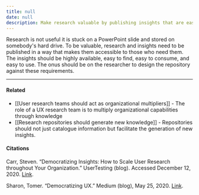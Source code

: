 ```yaml
---
title: null
date: null
description: Make research valuable by publishing insights that are easy to find, access, and use, helping organizations unlock knowledge beyond just storing data on slides or drives.
---
```


Research is not useful it is stuck on a PowerPoint slide and stored on somebody's hard drive. To be valuable, research and insights need to be published in a way that makes them accessible to those who need them. The insights should be highly available, easy to find, easy to consume, and easy to use. The onus should be on the researcher to design the repository against these requirements.

---

#### Related

- [[User research teams should act as organizational multipliers]] - The role of a UX research team is to multiply organizational capabilities through knowledge
- [[Research repositories should generate new knowledge]] - Repositories should not just catalogue information but facilitate the generation of new insights.

#### Citations

Carr, Steven. “Democratizing Insights: How to Scale User Research throughout Your Organization.” UserTesting (blog). Accessed December 12, 2020. [Link](https://www.usertesting.com/blog/democratize-insights-how-to-scale-user-research).

Sharon, Tomer. “Democratizing UX.” Medium (blog), May 25, 2020. [Link](https://medium.com/@tsharon/democratizing-ux-670b95fbc07f).
